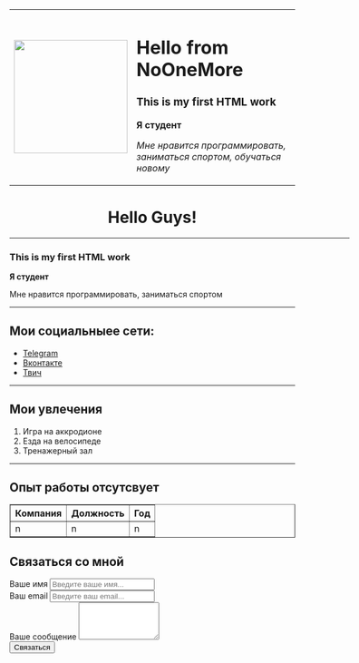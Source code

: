 <html>
  <head>
    <title>first work</title>
    <meta charset="UTF-8">
  </head> 
 <body>
   
<table cellspacing="10">
  <tr>
    <td>
      <img  align="center" src="https://avatars.dzeninfra.ru/get-zen_doc/1528313/pub_5a771e20a867311bced41f70_5e30322af1e39f246476bc3b/scale_1200" width="200">
    </td>
    <td>
      <h1> Hello from NoOneMore</h1>
      <h3> This is my first HTML work</h3>
<p><strong>Я студент</strong></p>
      <p><i>Мне нравится программировать, заниматься спортом, обучаться новому</i></p>
    </td>
  </tr>
</table>
   
   <h1 align=center>Hello Guys!</h1>
<hr color=gray size="5" noshade width=600>
<!-- <h2><br> to hide this use ctrl+/ </h2> -->
<h3> This is my first HTML work</h3>
<p><strong>Я студент</strong></p>
<p> <en>Мне нравится программировать, заниматься спортом</en> </p>
   <hr>
<h2>Мои социальныее сети:</h2>
<ul>
  <li><a href="https://t.me/No1One1More" target="_blank">Telegram</a></li>
  <li><a href="https://vk.com/1no_one_more1" target="_blank">Вконтакте</a></li>
  <li><a href="https://www.twitch.tv/1no_one_more1" target="_blank">Твич</a></li>
  </ul>
   <hr>
<h2>Мои увлечения</h2>
<ol>
  <li>Игра на аккродионе</li>
  <Li>Езда на велосипеде</Li>
  <li>Тренажерный зал</li>
</ol>
   <hr>
<h2>Опыт работы отсутсвует</h2>
 <table border="1"> 
  <tr>
   <th>Компания</th>
   <th>Должность</th>
   <th>Год</th>
  </tr>
   <tr>
     <td>n</td>
     <td>n</td>
     <td>n</td>
   </tr>
   </table>
   <h2>Связаться со мной</h2>
   <form action="/">
     <label for="name">Ваше имя</label>
     <input type="text" id="name" placeholder="Введите ваше имя...">
     <br>
     <label for="email">Ваш email</label>
     <input type="text" id="email" placeholder="Введите ваш email...">
     <br>
      <label for="text">Ваше сообщение</label>
     <textarea id="text" rows="4" cols="15"></textarea>
     <br>
     <input type="submit" value="Связаться">
   </form>
 </body>
</html>
